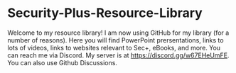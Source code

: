 # Security-Plus-Resource-Library
Welcome to my resource library! I am now using GitHub for my library (for a number of reasons). Here you will find PowerPoint prersentations, links to lots of videos, links to websites relevant to Sec+, eBooks, and more. You can reach me via Discord. My server is at https://discord.gg/w67EHeUmFE. You can also use Github Discussions.
